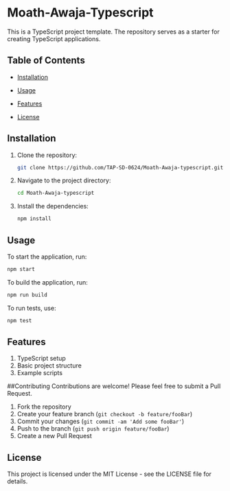 # Moath-Awaja-Typescript

This is a TypeScript project template. The repository serves as a starter for creating TypeScript applications.

## Table of Contents

- [Installation](#installation)
- [Usage](#usage)
- [Features](#features)

- [License](#license)

## Installation

1. Clone the repository:

    ```sh
    git clone https://github.com/TAP-SD-0624/Moath-Awaja-typescript.git
    ```

2. Navigate to the project directory:

    ```sh
    cd Moath-Awaja-typescript
    ```

3. Install the dependencies:

    ```sh
    npm install
    ```

## Usage

To start the application, run:

```sh
npm start
```


To build the application, run:
```sh
npm run build
```

To run tests, use:
```sh
npm test
```
## Features
1. TypeScript setup
2. Basic project structure
3. Example scripts

##Contributing 
Contributions are welcome! Please feel free to submit a Pull Request.

1. Fork the repository
2. Create your feature branch (`git checkout -b feature/fooBar`)
3. Commit your changes (`git commit -am 'Add some fooBar'`)
4. Push to the branch (`git push origin feature/fooBar`)
5. Create a new Pull Request



## License
This project is licensed under the MIT License - see the LICENSE file for details.
 


